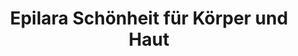 ---
title: "Epilara Schönheit für Körper und Haut"
url: /berlin/epilara-schoenheit-fuer-koerper-und-haut/
shop: Kosmetik
---